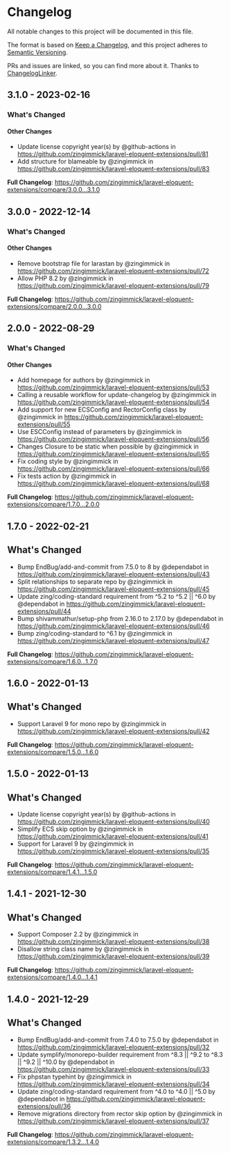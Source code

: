 # Changelog

All notable changes to this project will be documented in this file.

The format is based on [Keep a Changelog](https://keepachangelog.com/en/1.0.0/),
and this project adheres to [Semantic Versioning](https://semver.org/spec/v2.0.0.html).

PRs and issues are linked, so you can find more about it. Thanks to [ChangelogLinker](https://github.com/Symplify/ChangelogLinker).

<!-- changelog-linker -->
## 3.1.0 - 2023-02-16

<!-- Release notes generated using configuration in .github/release.yml at 3.x -->
### What's Changed

#### Other Changes

- Update license copyright year(s) by @github-actions in https://github.com/zingimmick/laravel-eloquent-extensions/pull/81
- Add structure for blameable by @zingimmick in https://github.com/zingimmick/laravel-eloquent-extensions/pull/83

**Full Changelog**: https://github.com/zingimmick/laravel-eloquent-extensions/compare/3.0.0...3.1.0

## 3.0.0 - 2022-12-14

<!-- Release notes generated using configuration in .github/release.yml at 3.x -->
### What's Changed

#### Other Changes

- Remove bootstrap file for larastan by @zingimmick in https://github.com/zingimmick/laravel-eloquent-extensions/pull/72
- Allow PHP 8.2 by @zingimmick in https://github.com/zingimmick/laravel-eloquent-extensions/pull/79

**Full Changelog**: https://github.com/zingimmick/laravel-eloquent-extensions/compare/2.0.0...3.0.0

## 2.0.0 - 2022-08-29

<!-- Release notes generated using configuration in .github/release.yml at 2.x -->
### What's Changed

#### Other Changes

- Add homepage for authors by @zingimmick in https://github.com/zingimmick/laravel-eloquent-extensions/pull/53
- Calling a reusable workflow for update-changelog by @zingimmick in https://github.com/zingimmick/laravel-eloquent-extensions/pull/54
- Add support for new ECSConfig and RectorConfig class by @zingimmick in https://github.com/zingimmick/laravel-eloquent-extensions/pull/55
- Use ESCConfig instead of parameters by @zingimmick in https://github.com/zingimmick/laravel-eloquent-extensions/pull/56
- Changes Closure to be static when possible by @zingimmick in https://github.com/zingimmick/laravel-eloquent-extensions/pull/65
- Fix coding style by @zingimmick in https://github.com/zingimmick/laravel-eloquent-extensions/pull/66
- Fix tests action by @zingimmick in https://github.com/zingimmick/laravel-eloquent-extensions/pull/68

**Full Changelog**: https://github.com/zingimmick/laravel-eloquent-extensions/compare/1.7.0...2.0.0

## 1.7.0 - 2022-02-21

## What's Changed

- Bump EndBug/add-and-commit from 7.5.0 to 8 by @dependabot in https://github.com/zingimmick/laravel-eloquent-extensions/pull/43
- Split relationships to separate repo by @zingimmick in https://github.com/zingimmick/laravel-eloquent-extensions/pull/45
- Update zing/coding-standard requirement from ^5.2 to ^5.2 || ^6.0 by @dependabot in https://github.com/zingimmick/laravel-eloquent-extensions/pull/44
- Bump shivammathur/setup-php from 2.16.0 to 2.17.0 by @dependabot in https://github.com/zingimmick/laravel-eloquent-extensions/pull/46
- Bump zing/coding-standard to ^6.1 by @zingimmick in https://github.com/zingimmick/laravel-eloquent-extensions/pull/47

**Full Changelog**: https://github.com/zingimmick/laravel-eloquent-extensions/compare/1.6.0...1.7.0

## 1.6.0 - 2022-01-13

## What's Changed

- Support Laravel 9 for mono repo by @zingimmick in https://github.com/zingimmick/laravel-eloquent-extensions/pull/42

**Full Changelog**: https://github.com/zingimmick/laravel-eloquent-extensions/compare/1.5.0...1.6.0

## 1.5.0 - 2022-01-13

## What's Changed

- Update license copyright year(s) by @github-actions in https://github.com/zingimmick/laravel-eloquent-extensions/pull/40
- Simplify ECS skip option by @zingimmick in https://github.com/zingimmick/laravel-eloquent-extensions/pull/41
- Support for Laravel 9 by @zingimmick in https://github.com/zingimmick/laravel-eloquent-extensions/pull/35

**Full Changelog**: https://github.com/zingimmick/laravel-eloquent-extensions/compare/1.4.1...1.5.0

## 1.4.1 - 2021-12-30

## What's Changed

- Support Composer 2.2 by @zingimmick in https://github.com/zingimmick/laravel-eloquent-extensions/pull/38
- Disallow string class name by @zingimmick in https://github.com/zingimmick/laravel-eloquent-extensions/pull/39

**Full Changelog**: https://github.com/zingimmick/laravel-eloquent-extensions/compare/1.4.0...1.4.1

## 1.4.0 - 2021-12-29

## What's Changed

- Bump EndBug/add-and-commit from 7.4.0 to 7.5.0 by @dependabot in https://github.com/zingimmick/laravel-eloquent-extensions/pull/32
- Update symplify/monorepo-builder requirement from ^8.3 || ^9.2 to ^8.3 || ^9.2 || ^10.0 by @dependabot in https://github.com/zingimmick/laravel-eloquent-extensions/pull/33
- Fix phpstan typehint by @zingimmick in https://github.com/zingimmick/laravel-eloquent-extensions/pull/34
- Update zing/coding-standard requirement from ^4.0 to ^4.0 || ^5.0 by @dependabot in https://github.com/zingimmick/laravel-eloquent-extensions/pull/36
- Remove migrations directory from rector skip option by @zingimmick in https://github.com/zingimmick/laravel-eloquent-extensions/pull/37

**Full Changelog**: https://github.com/zingimmick/laravel-eloquent-extensions/compare/1.3.2...1.4.0
